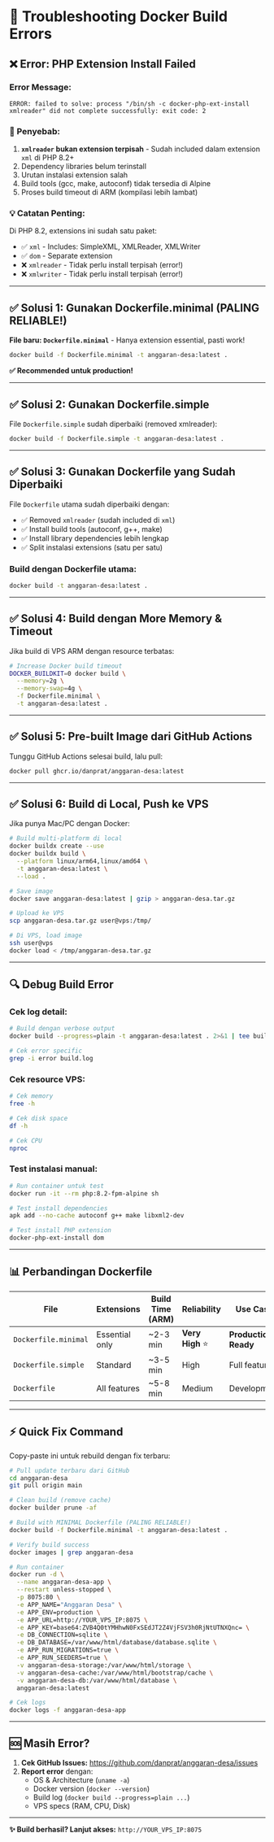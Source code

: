 # 🔧 Troubleshooting Docker Build Errors

## ❌ Error: PHP Extension Install Failed

### Error Message:
```
ERROR: failed to solve: process "/bin/sh -c docker-php-ext-install xmlreader" did not complete successfully: exit code: 2
```

### 🎯 Penyebab:
1. **`xmlreader` bukan extension terpisah** - Sudah included dalam extension `xml` di PHP 8.2+
2. Dependency libraries belum terinstall
3. Urutan instalasi extension salah
4. Build tools (gcc, make, autoconf) tidak tersedia di Alpine
5. Proses build timeout di ARM (kompilasi lebih lambat)

### 💡 Catatan Penting:
Di PHP 8.2, extensions ini sudah satu paket:
- ✅ `xml` - Includes: SimpleXML, XMLReader, XMLWriter
- ✅ `dom` - Separate extension
- ❌ `xmlreader` - Tidak perlu install terpisah (error!)
- ❌ `xmlwriter` - Tidak perlu install terpisah (error!)

---

## ✅ Solusi 1: Gunakan Dockerfile.minimal (PALING RELIABLE!)

**File baru: `Dockerfile.minimal`** - Hanya extension essential, pasti work!

```bash
docker build -f Dockerfile.minimal -t anggaran-desa:latest .
```

**✅ Recommended untuk production!**

---

## ✅ Solusi 2: Gunakan Dockerfile.simple

File `Dockerfile.simple` sudah diperbaiki (removed xmlreader):

```bash
docker build -f Dockerfile.simple -t anggaran-desa:latest .
```

---

## ✅ Solusi 3: Gunakan Dockerfile yang Sudah Diperbaiki

File `Dockerfile` utama sudah diperbaiki dengan:
- ✅ Removed `xmlreader` (sudah included di `xml`)
- ✅ Install build tools (autoconf, g++, make)
- ✅ Install library dependencies lebih lengkap
- ✅ Split instalasi extensions (satu per satu)

### Build dengan Dockerfile utama:

```bash
docker build -t anggaran-desa:latest .
```

---

## ✅ Solusi 4: Build dengan More Memory & Timeout

Jika build di VPS ARM dengan resource terbatas:

```bash
# Increase Docker build timeout
DOCKER_BUILDKIT=0 docker build \
  --memory=2g \
  --memory-swap=4g \
  -f Dockerfile.minimal \
  -t anggaran-desa:latest .
```

---

## ✅ Solusi 5: Pre-built Image dari GitHub Actions

Tunggu GitHub Actions selesai build, lalu pull:

```bash
docker pull ghcr.io/danprat/anggaran-desa:latest
```

---

## ✅ Solusi 6: Build di Local, Push ke VPS

Jika punya Mac/PC dengan Docker:

```bash
# Build multi-platform di local
docker buildx create --use
docker buildx build \
  --platform linux/arm64,linux/amd64 \
  -t anggaran-desa:latest \
  --load .

# Save image
docker save anggaran-desa:latest | gzip > anggaran-desa.tar.gz

# Upload ke VPS
scp anggaran-desa.tar.gz user@vps:/tmp/

# Di VPS, load image
ssh user@vps
docker load < /tmp/anggaran-desa.tar.gz
```

---

## 🔍 Debug Build Error

### Cek log detail:

```bash
# Build dengan verbose output
docker build --progress=plain -t anggaran-desa:latest . 2>&1 | tee build.log

# Cek error specific
grep -i error build.log
```

### Cek resource VPS:

```bash
# Cek memory
free -h

# Cek disk space
df -h

# Cek CPU
nproc
```

### Test instalasi manual:

```bash
# Run container untuk test
docker run -it --rm php:8.2-fpm-alpine sh

# Test install dependencies
apk add --no-cache autoconf g++ make libxml2-dev

# Test install PHP extension
docker-php-ext-install dom
```

---

## 📊 Perbandingan Dockerfile

| File | Extensions | Build Time (ARM) | Reliability | Use Case |
|------|------------|------------------|-------------|----------|
| `Dockerfile.minimal` | Essential only | ~2-3 min | **Very High** ⭐ | **Production Ready** |
| `Dockerfile.simple` | Standard | ~3-5 min | High | Full features |
| `Dockerfile` | All features | ~5-8 min | Medium | Development |

---

## ⚡ Quick Fix Command

Copy-paste ini untuk rebuild dengan fix terbaru:

```bash
# Pull update terbaru dari GitHub
cd anggaran-desa
git pull origin main

# Clean build (remove cache)
docker builder prune -af

# Build with MINIMAL Dockerfile (PALING RELIABLE!)
docker build -f Dockerfile.minimal -t anggaran-desa:latest .

# Verify build success
docker images | grep anggaran-desa

# Run container
docker run -d \
  --name anggaran-desa-app \
  --restart unless-stopped \
  -p 8075:80 \
  -e APP_NAME="Anggaran Desa" \
  -e APP_ENV=production \
  -e APP_URL=http://YOUR_VPS_IP:8075 \
  -e APP_KEY=base64:ZVB4Q0tYMHhwN0FxSEdJT2Z4VjFSV3h0RjNtUTNXQnc= \
  -e DB_CONNECTION=sqlite \
  -e DB_DATABASE=/var/www/html/database/database.sqlite \
  -e APP_RUN_MIGRATIONS=true \
  -e APP_RUN_SEEDERS=true \
  -v anggaran-desa-storage:/var/www/html/storage \
  -v anggaran-desa-cache:/var/www/html/bootstrap/cache \
  -v anggaran-desa-db:/var/www/html/database \
  anggaran-desa:latest

# Cek logs
docker logs -f anggaran-desa-app
```

---

## 🆘 Masih Error?

1. **Cek GitHub Issues:** https://github.com/danprat/anggaran-desa/issues
2. **Report error** dengan:
   - OS & Architecture (`uname -a`)
   - Docker version (`docker --version`)
   - Build log (`docker build --progress=plain ...`)
   - VPS specs (RAM, CPU, Disk)

---

**✨ Build berhasil? Lanjut akses:** `http://YOUR_VPS_IP:8075`
